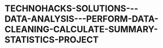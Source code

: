 # TECHNOHACKS-SOLUTIONS---DATA-ANALYSIS---PERFORM-DATA-CLEANING-CALCULATE-SUMMARY-STATISTICS-PROJECT